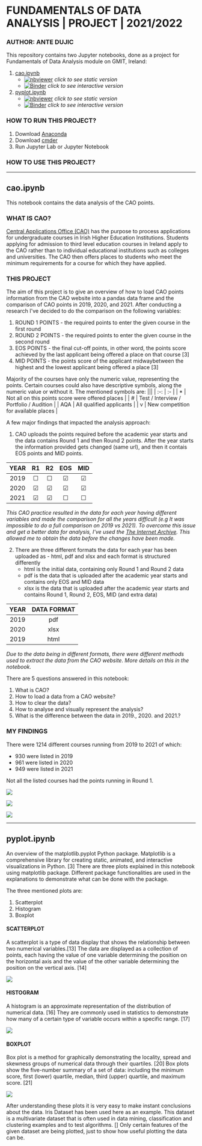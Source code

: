 # FUNDAMENTALS OF DATA ANALYSIS | PROJECT | 2021/2022
### AUTHOR: ANTE DUJIC


This repository contains two Jupyter notebooks, done as a project for Fundamentals of Data Analysis module on GMIT, Ireland:
1. [cao.ipynb](#cao)
    - [![nbviewer](https://raw.githubusercontent.com/jupyter/design/master/logos/Badges/nbviewer_badge.svg)](https://nbviewer.org/github/AnteDujic/Fundamentals-of-Data-Analysis/blob/main/cao.ipynb) *click to see static version* 
    - [![Binder](https://mybinder.org/badge_logo.svg)](https://mybinder.org/v2/gh/AnteDujic/Fundamentals-of-Data-Analysis/blob/main/cao.ipynb/HEAD) *click to see interactive version* 
2. [pyplot.ipynb](#pyplot)
    - [![nbviewer](https://raw.githubusercontent.com/jupyter/design/master/logos/Badges/nbviewer_badge.svg)](https://nbviewer.org/github/AnteDujic/Fundamentals-of-Data-Analysis/blob/main/pyplot.ipynb) *click to see static version* 
    - [![Binder](https://mybinder.org/badge_logo.svg)](https://mybinder.org/v2/gh/AnteDujic/Fundamentals-of-Data-Analysis/blob/main/pyplot.ipynb/HEAD) *click to see interactive version* 

### HOW TO RUN THIS PROJECT?

1. Download [Anaconda](https://docs.anaconda.com/anaconda/install/windows/)
2. Download [cmder](https://cmder.net/)
3. Run Jupyter Lab or Jupyter Notebook

### HOW TO USE THIS PROJECT?

***

## cao.ipynb <a id='cao'></a>
This notebook contains the data analysis of the CAO points.

### WHAT IS CAO?

[Central Applications Office (CAO)](https://www.cao.ie/) has the purpose to process applications for undergraduate courses in Irish Higher Education Institutions. Students applying for admission to third level education courses in Ireland apply to the CAO rather than to individual educational institutions such as colleges and universities. The CAO then offers places to students who meet the minimum requirements for a course for which they have applied.

### THIS PROJECT

The aim of this project is to give an overview of how to load CAO points information from the CAO website into a pandas data frame and the comparison of CAO points in 2019, 2020, and 2021. After conducting a research I've decided to do the comparison on the following variables:

1. ROUND 1 POINTS - the required points to enter the given course in the first round
2. ROUND 2 POINTS - the required points to enter the given course in the second round
3. EOS POINTS - the final cut-off points, in other word, the points score achieved by the last applicant being offered a place on that course [3]
4. MID POINTS - the points score of the applicant midwaybetween the highest and the lowest applicant being offered a place [3]

Majority of the courses have only the numeric value, representing the points. Certain courses could also have descriptive symbols, along the numeric value or without it. The mentioned symbols are:
|||
| :-: | :- |
| * | Not all on this points score were offered places |
| # | Test / Interview / Portfolio / Audition |
| AQA | All qualified applicants |
| v | New competition for available places |
 
 
A few major findings that impacted the analysis approach:

1. CAO uploads the points required before the academic year starts and the data contains Round 1 and then Round 2 points. After the year starts the information provided gets changed (same url), and then it contais EOS points and MID points.

<center>
    
| YEAR | R1 | R2 | EOS | MID |
| :-: | :-: |:-: | :-: | :-: |
| 2019 | &#9744; | &#9744; | &#9745; | &#9745; |
| 2020 | &#9745; | &#9745;  | &#9745;  | &#9745; |
| 2021 | &#9745; | &#9745; | &#9744; | &#9744; |
    
</center>
    
*This CAO practice resulted in the data for each year having different variables and made the comparison for all the years difficult (e.g It was impossible to do a full comparison on 2019 vs 2021). To overcome this issue and get a better data for analysis, I've used the [The Internet Archive](https://web.archive.org/). This allowed me to obtain the data before the changes have been made.*
   
2. There are three different formats the data for each year has been uploaded as - html, pdf and xlsx and each format is structured differently
    - html is the initial data, containing only Round 1 and Round 2 data
    - pdf is the data that is uploaded after the academic year starts and contains only EOS and MID data
    - xlsx is the data that is uploaded after the academic year starts and contains Round 1, Round 2, EOS, MID (and extra data)

<center>
     
| YEAR | DATA FORMAT |
| :-: | :-: |
| 2019 | pdf |
| 2020 | xlsx |
| 2019 | html |

</center>

*Due to the data being in different formats, there were different methods used to extract the data from the CAO website. More details on this in the notebook.*


There are 5 questions answered in this notebook:

1. What is CAO?
2. How to load a data from a CAO website?
3. How to clear the data?
4. How to analyse and visually represent the analysis?
5. What is the difference between the data in 2019., 2020. and 2021.?

### MY FINDINGS

There were 1214 different courses running from 2019 to 2021 of which:
 - 930 were listed in 2019
 - 961 were listed in 2020
 - 949 were listed in 2021

Not all the listed courses had the points running in Round 1.

![](https://github.com/AnteDujic/Fundamentals-of-Data-Analysis/blob/main/plots/count_courses.png)

![](https://github.com/AnteDujic/Fundamentals-of-Data-Analysis/blob/main/plots/Describe.png)

![](https://github.com/AnteDujic/Fundamentals-of-Data-Analysis/blob/main/plots/points_boxplot.png)

***

## pyplot.ipynb <a id='pyplot'></a>

An overview of the matplotlib.pyplot Python package. Matplotlib is a comprehensive library for creating static, animated, and interactive visualizations in Python. [3] There are three plots explained in this notebook using matplotlib package. Different package functionalities are used in the explanations to demonstrate what can be done with the package.

The three mentioned plots are:
1. Scatterplot
2. Histogram
3. Boxplot

#### SCATTERPLOT

A scatterplot is a type of data display that shows the relationship between two numerical variables.[13] The data are displayed as a collection of points, each having the value of one variable determining the position on the horizontal axis and the value of the other variable determining the position on the vertical axis. [14] 

![](https://github.com/AnteDujic/Fundamentals-of-Data-Analysis/blob/main/plots/Scatterplot.png)

#### HISTOGRAM

A histogram is an approximate representation of the distribution of numerical data. [16] They are commonly used in statistics to demonstrate how many of a certain type of variable occurs within a specific range. [17]

![](https://github.com/AnteDujic/Fundamentals-of-Data-Analysis/blob/main/plots/Histogram.png)

#### BOXPLOT

Box plot is a method for graphically demonstrating the locality, spread and skewness groups of numerical data through their quartiles. [20] Box plots show the five-number summary of a set of data: including the minimum score, first (lower) quartile, median, third (upper) quartile, and maximum score. [21]

![](https://github.com/AnteDujic/Fundamentals-of-Data-Analysis/blob/main/plots/Boxplot.png)

After understanding these plots it is very easy to make instant conclusions about the data. Iris Dataset has been used here as an example. This dataset is a multivariate dataset that is often used in data mining, classification and clustering examples and to test algorithms. [] Only certain features of the given dataset are being plotted, just to show how useful plotting the data can be. 